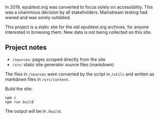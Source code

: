 In 2019, epubtest.org was converted to focus solely on accessibility. This was a unanimous decision by all stakeholders. Mainstream testing had waned and was sorely outdated.

This project is a static site for the old epubtest.org archives, for anyone interested in browsing them. New data is not being collected on this site.

## Project notes

* `/sources`: pages scraped directly from the site
* `/src`: static site generator source files (markdown)

The files in `/sources` were converted by the script in `/utils` and written as markdown files in `/src/content`.

Build the site:

```
npm i
npm run build
```

The output will be in `/build`.
